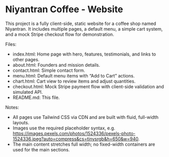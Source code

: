 # Niyantran Coffee - Website

This project is a fully client-side, static website for a coffee shop named Niyantran. It includes multiple pages, a default menu, a simple cart system, and a mock Stripe checkout flow for demonstration.

Files:
- index.html: Home page with hero, features, testimonials, and links to other pages.
- about.html: Founders and mission details.
- contact.html: Simple contact form.
- menu.html: Default menu items with “Add to Cart” actions.
- chart.html: Cart view to review items and adjust quantities.
- checkout.html: Mock Stripe payment flow with client-side validation and simulated API.
- README.md: This file.

Notes:
- All pages use Tailwind CSS via CDN and are built with fluid, full-width layouts.
- Images use the required placeholder syntax, e.g. https://images.pexels.com/photos/1524336/pexels-photo-1524336.jpeg?auto=compress&cs=tinysrgb&h=650&w=940.
- The main content stretches full width; no fixed-width containers are used for the main sections.
